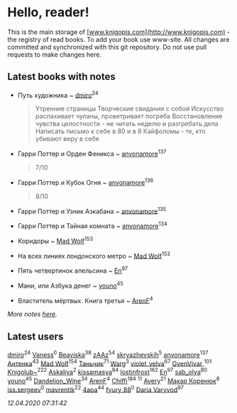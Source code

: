 # Hello, reader!
This is the main storage of [www.knigopis.com](http://www.knigopis.com) - the registry of read books.
To add your book use www-site. All changes are committed and synchronized with this git repository.
Do not use pull requests to make changes here.


## Latest books with notes
* Путь художника ~ [dmiro](users/571/5714115-vkontakte)<sup>24</sup>
    > Утренние страницы
    > Творческие свидания с собой
    > Искусство распахивает чуланы, проветривает погреба
    > Восстановление чувства целостности - не читать неделю и разгребать дела
    > Написать письмо к себе в 80 и в 8
    > Кайфоломы - те, кто убивают веру в себя

* Гарри Поттер и Орден Феникса ~ [anvonamore](users/595/5957175-vkontakte)<sup>137</sup>
    > 7/10

* Гарри Поттер и Кубок Огня ~ [anvonamore](users/595/5957175-vkontakte)<sup>136</sup>
    > 8/10

* Гарри Поттер и Узник Азкабана ~ [anvonamore](users/595/5957175-vkontakte)<sup>135</sup>

* Гарри Поттер и Тайная комната ~ [anvonamore](users/595/5957175-vkontakte)<sup>134</sup>

* Коридоры ~ [Mad Wolf](users/947/94738840-vkontakte)<sup>153</sup>

* На всех линиях лондонского метро ~ [Mad Wolf](users/947/94738840-vkontakte)<sup>153</sup>

* Пять четвертинок апельсина ~ [En](users/333/333646551-vkontakte)<sup>97</sup>

* Мани, или Азбука денег ~ [youno](users/302/302928912-vkontakte)<sup>45</sup>

* Властитель мёртвых. Книга третья ~ [ArenF](users/113/113523157-vkontakte)<sup>4</sup>


_More notes [here](latest_books_with_notes.md)._


## Latest users
[dmiro](users/571/5714115-vkontakte)<sup>24</sup> 
[Vaness](users/108/108832317362761277652-google)<sup>0</sup> 
[Beaviska](users/102/10202544960024508-facebook)<sup>38</sup> 
[zAAz](users/202/202248233-vkontakte)<sup>54</sup> 
[skryazhevskih](users/383/383165880-vkontakte)<sup>5</sup> 
[anvonamore](users/595/5957175-vkontakte)<sup>137</sup> 
[Антенка](users/118/118158645037334943900-google)<sup>43</sup> 
[Mad Wolf](users/947/94738840-vkontakte)<sup>154</sup> 
[Таньчик](users/209/2096581563762610-facebook)<sup>71</sup> 
[Warg](users/617/617485998834660-facebook)<sup>3</sup> 
[violet_velva](users/116/116961712580551399099-google)<sup>67</sup> 
[GvenVivar ](users/158/158266434925901-facebook)<sup>101</sup> 
[Knigolub~](users/111/111878597279669641685-google)<sup>222</sup> 
[Askaliya](users/326/326783541-vkontakte)<sup>2</sup> 
[kissamasya](users/684/68439978-vkontakte)<sup>84</sup> 
[lostinfrost](users/217/217891524-vkontakte)<sup>162</sup> 
[En](users/333/333646551-vkontakte)<sup>97</sup> 
[sab_olya](users/139/139338401-vkontakte)<sup>80</sup> 
[youno](users/302/302928912-vkontakte)<sup>45</sup> 
[Dandelion_Wine](users/586/58602788-vkontakte)<sup>34</sup> 
[ArenF](users/113/113523157-vkontakte)<sup>4</sup> 
[Chiffi](users/105/105831994080785626680-google)<sup>184</sup> 
[](users/153/1537586159620888-facebook)<sup>11</sup> 
[Avery](users/567/56734832-yandex)<sup>21</sup> 
[Макар Коренюк](users/126/126368737-vkontakte)<sup>8</sup> 
[iss.sergeev](users/554/554456833-vkontakte)<sup>0</sup> 
[mavrentik](users/200/200666735-vkontakte)<sup>22</sup> 
[4apa](users/117/117392596378069249667-google)<sup>44</sup> 
[fyury_88](users/287/287448137-vkontakte)<sup>0</sup> 
[Daria Varyvod](users/829/829893410524253-facebook)<sup>97</sup> 


_12.04.2020 07:31:42_
